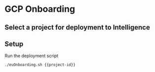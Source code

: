 ﻿# GCP Onboarding

## Select a project for deployment to Intelligence

<walkthrough-project-setup></walkthrough-project-setup>

## Setup

Run the deployment script

```sh  
./euOnboarding.sh {{project-id}}
```
